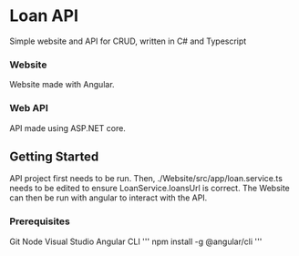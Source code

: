 # Loan API

Simple website and API for CRUD, written in C# and Typescript

### Website

Website made with Angular.

### Web API
API made using ASP.NET core.

## Getting Started

API project first needs to be run. Then, ./Website/src/app/loan.service.ts needs to be edited to ensure LoanService.loansUrl is correct. The Website can then be run with angular to interact with the API.

### Prerequisites
 Git
 Node
 Visual Studio
 Angular CLI
 ''' 
 npm install -g @angular/cli
 '''
